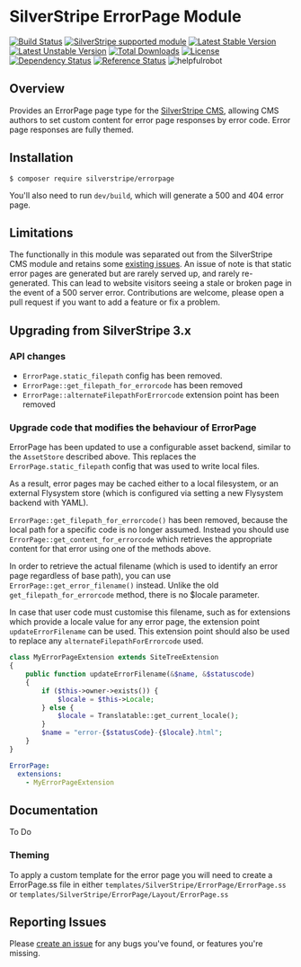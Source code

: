 # SilverStripe ErrorPage Module

[![Build Status](https://api.travis-ci.org/silverstripe/silverstripe-errorpage.svg?branch=master)](https://travis-ci.org/silverstripe/silverstripe-errorpage)
[![SilverStripe supported module](https://img.shields.io/badge/silverstripe-supported-0071C4.svg)](https://www.silverstripe.org/software/addons/silverstripe-commercially-supported-module-list/)
[![Latest Stable Version](https://poser.pugx.org/silverstripe/errorpage/version.svg)](http://www.silverstripe.org/stable-download/)
[![Latest Unstable Version](https://poser.pugx.org/silverstripe/errorpage/v/unstable.svg)](https://packagist.org/packages/silverstripe/errorpage)
[![Total Downloads](https://poser.pugx.org/silverstripe/errorpage/downloads.svg)](https://packagist.org/packages/silverstripe/errorpage)
[![License](https://poser.pugx.org/silverstripe/errorpage/license.svg)](https://github.com/silverstripe/silverstripe-errorpage#license)
[![Dependency Status](https://www.versioneye.com/php/silverstripe:errorpage/badge.svg)](https://www.versioneye.com/php/silverstripe:errorpage)
[![Reference Status](https://www.versioneye.com/php/silverstripe:errorpage/reference_badge.svg?style=flat)](https://www.versioneye.com/php/silverstripe:errorpage/references)
![helpfulrobot](https://helpfulrobot.io/silverstripe/errorpage/badge)

## Overview

Provides an ErrorPage page type for the [SilverStripe CMS](https://github.com/silverstripe/silverstripe-cms), allowing CMS authors to set custom content for error page responses by error code. Error page responses are fully themed.

## Installation

```
$ composer require silverstripe/errorpage
```

You'll also need to run `dev/build`, which will generate a 500 and 404 error page.

## Limitations

The functionally in this module was separated out from the SilverStripe CMS module and retains some [existing issues](https://github.com/silverstripe/silverstripe-framework/issues/4149).
An issue of note is that static error pages are generated but are rarely served up, and rarely re-generated. This can lead to website visitors seeing a stale or broken page in the event of a 500 server error.
Contributions are welcome, please open a pull request if you want to add a feature or fix a problem.

## Upgrading from SilverStripe 3.x

### API changes

* `ErrorPage.static_filepath` config has been removed.
* `ErrorPage::get_filepath_for_errorcode` has been removed
* `ErrorPage::alternateFilepathForErrorcode` extension point has been removed

### Upgrade code that modifies the behaviour of ErrorPage

ErrorPage has been updated to use a configurable asset backend, similar to the `AssetStore` described above.
This replaces the `ErrorPage.static_filepath` config that was used to write local files.

As a result, error pages may be cached either to a local filesystem, or an external Flysystem store
(which is configured via setting a new Flysystem backend with YAML).

`ErrorPage::get_filepath_for_errorcode()` has been removed, because the local path for a specific code is
no longer assumed. Instead you should use `ErrorPage::get_content_for_errorcode` which retrieves the
appropriate content for that error using one of the methods above.

In order to retrieve the actual filename (which is used to identify an error page regardless of base
path), you can use `ErrorPage::get_error_filename()` instead. Unlike the old `get_filepath_for_errorcode`
method, there is no $locale parameter.

In case that user code must customise this filename, such as for extensions which provide a locale value
for any error page, the extension point `updateErrorFilename` can be used. This extension point should
also be used to replace any `alternateFilepathForErrorcode` used.

```php
class MyErrorPageExtension extends SiteTreeExtension
{
	public function updateErrorFilename(&$name, &$statuscode)
    {
		if ($this->owner->exists()) {
			$locale = $this->Locale;
		} else {
			$locale = Translatable::get_current_locale();
		}
		$name = "error-{$statusCode}-{$locale}.html";
	}
}
```

```yml
ErrorPage:
  extensions:
    - MyErrorPageExtension
```

## Documentation

To Do
### Theming
To apply a custom template for the error page you will need to create a ErrorPage.ss file in either `templates/SilverStripe/ErrorPage/ErrorPage.ss` or `templates/SilverStripe/ErrorPage/Layout/ErrorPage.ss`

## Reporting Issues

Please [create an issue](http://github.com/silverstripe/silverstripe-errorpage/issues) for any bugs you've found, or features you're missing.
